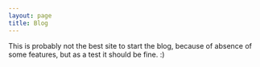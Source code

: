 ```yaml
---
layout: page
title: Blog
---
```


This is probably not the best site to start the blog, because of absence of some features, but as a test it should be fine. :)


